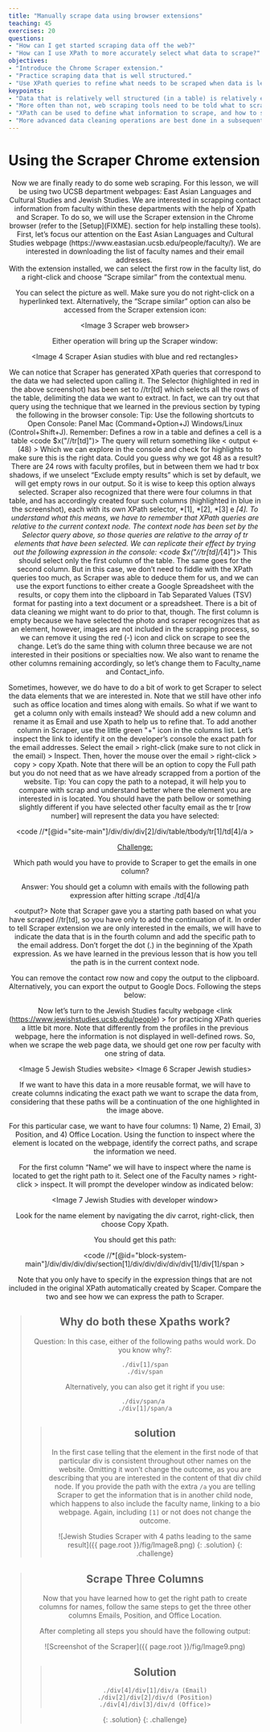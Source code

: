 ```yaml
---
title: "Manually scrape data using browser extensions"
teaching: 45
exercises: 20
questions:
- "How can I get started scraping data off the web?"
- "How can I use XPath to more accurately select what data to scrape?"
objectives:
- "Introduce the Chrome Scraper extension."
- "Practice scraping data that is well structured."
- "Use XPath queries to refine what needs to be scraped when data is less structured."
keypoints:
- "Data that is relatively well structured (in a table) is relatively easily to scrape."
- "More often than not, web scraping tools need to be told what to scrape."
- "XPath can be used to define what information to scrape, and how to structure it."
- "More advanced data cleaning operations are best done in a subsequent step."
---
```


# Using the Scraper Chrome extension

<header 1 Using the Scraper Chrome extension>
Now we are finally ready to do some web scraping. For this lesson, we will be using two UCSB department webpages: East Asian Languages and Cultural Studies and Jewish Studies. We are interested in scrapping contact information from faculty within these departments with the help of Xpath and Scraper. To do so, we will use the Scraper extension in the Chrome browser (refer to the [Setup](FIXME). section for help installing these tools).
First, let’s focus our attention on the East Asian Languages and Cultural Studies webpage (https://www.eastasian.ucsb.edu/people/faculty/). We are interested in downloading the list of faculty names and their email addresses.
<Image 1 East asian website>
<header 2 Scrape similar >
With the extension installed, we can select the first row in the faculty list, do a right-click and choose “Scrape similar” from the contextual menu. 
<Image 2 East asian website/scrape>
 
You can select the picture as well. Make sure you do not right-click on a hyperlinked text. 
Alternatively, the “Scrape similar” option can also be accessed from the Scraper extension icon:
 
<Image 3 Scraper web browser>
 
Either operation will bring up the Scraper window:

<Image 4 Scraper Asian studies with blue and red rectangles>
 
We can notice that Scraper has generated XPath queries that correspond to the data we had selected upon calling it. The Selector (highlighted in red in the above screenshot) has been set to //tr[td] which selects all the rows of the table, delimiting the data we want to extract.
In fact, we can try out that query using the technique that we learned in the previous section by typing the following in the browser console:
Tip: Use the following shortcuts to Open Console: Panel Mac (Command+Option+J) Windows/Linux (Control+Shift+J). 
Remember: <tr> Defines a row in a table and <td> defines a cell is a table
<code $x("//tr[td]")>
The query will return something like
< output <- (48) >
Which we can explore in the console and check for highlights to make sure this is the right data.
Could you guess why we got 48 as a result?
There are 24 rows with faculty profiles, but in between them we had tr box shadows, if we unselect “Exclude empty results” which is set by default, we will get empty rows in our output. So it is wise to keep this option always selected.
Scraper also recognized that there were four columns in that table, and has accordingly created four such columns (highlighted in blue in the screenshot), each with its own XPath selector, *[1], *[2], *[3] e *[4].
To understand what this means, we have to remember that XPath queries are relative to the current context node. The context node has been set by the Selector query above, so those queries are relative to the array of tr elements that have been selected.
We can replicate their effect by trying out the following expression in the console:
<code $x("//tr[td]/*[4]")>
This should select only the first column of the table. The same goes for the second column.
But in this case, we don’t need to fiddle with the XPath queries too much, as Scraper was able to deduce them for us, and we can use the export functions to either create a Google Spreadsheet with the results, or copy them into the clipboard in Tab Separated Values (TSV) format for pasting into a text document or a spreadsheet.
There is a bit of data cleaning we might want to do prior to that, though. 
The first column is empty because we have selected the photo and scraper recognizes that as an element, however, images are not included in the scrapping process, so we can remove it using the red (-) icon and click on scrape to see the change. Let’s do the same thing with column three because we are not interested in their positions or specialties now.
We also want to rename the other columns remaining accordingly, so let’s change them to Faculty_name and Contact_info.
<header 2 Custom XPath queries>
Sometimes, however, we do have to do a bit of work to get Scraper to select the data elements that we are interested in.
Note that we still have other info such as office location and times along with emails. So what if we want to get a column only with emails instead? We should add a new column and rename it as Email and use Xpath to help us to refine that. To add another column in Scraper, use the little green "+" icon in the columns list. 
Let’s inspect the link to identify it on the developer’s console the exact path for the email addresses. Select the email > right-click (make sure to not click in the email) > Inspect. Then, hover the mouse over the email > right-click > copy > copy Xpath. Note that there will be an option to copy the Full path but you do not need that as we have already scrapped from a portion of the website.
Tip: You can copy the path to a notepad, it will help you to compare with scrap and understand better where the element you are interested in is located. 
You should have the path bellow or something slightly different if you have selected other faculty email as the tr [row number] will represent the data you have selected:
 
<code //*[@id="site-main"]/div/div/div[2]/div/table/tbody/tr[1]/td[4]/a >
 
 
<Challenge:>
 
Which path would you have to provide to Scraper to get the emails in one column?
 
Answer:
You should get a column with emails with the following path expression after hitting scrape
./td[4]/a
 
<output?>
Note that Scraper gave you a starting path based on what you have scraped //tr[td], so you have only to add the continuation of it. In order to tell Scraper extension we are only interested in the emails, we will have to indicate the data that is in the fourth column and add the specific path to the email address. Don’t forget the dot (.) in the beginning of the Xpath expression. As we have learned in the previous lesson that is how you tell the path is in the current context node.

You can remove the contact row now and copy the output to the clipboard. 
Alternatively, you can export the output to Google Docs. Following the steps below:



<header HOW TO DIVIDE THE DIFFERENT EXAMPLES - SECTION? >


Now let’s turn to the Jewish Studies faculty webpage <link (https://www.jewishstudies.ucsb.edu/people) > for practicing XPath queries a little bit more. Note that differently from the profiles in the previous webpage, here the information is not displayed in well-defined rows. So, when we scrape the web page data, we should get one row per faculty with one string of data.


<Image 5 Jewish Studies website>
<Image 6 Scraper Jewish studies> 

If we want to have this data in a more reusable format, we will have to create columns indicating the exact path we want to scrape the data from, considering that these paths will be a continuation of the one highlighted in the image above. 

For this particular case, we want to have four columns: 1) Name, 2) Email, 3) Position, and 4) Office Location. Using the function to inspect where the element is located on the webpage, identify the correct paths, and scrape the information we need. 

For the first column “Name” we will have to inspect where the name is located to get the right path to it. Select one of the Faculty names > right-click > inspect. It will prompt the developer window as indicated below:


<Image 7 Jewish Studies with developer window>

Look for the name element by navigating the div carrot, right-click, then choose Copy Xpath. 
 
You should get this path: 

<code //*[@id="block-system-main"]/div/div/div/div/section[1]/div/div/div/div/div[1]/div[1]/span >

Note that you only have to specify in the expression things that are not included in the original XPath automatically created by Scaper. Compare the two and see how we can express the path to Scraper. 

> ## Why do both these Xpaths work?
> Question:  In this case, either of the following paths would work. Do you know why?: 
> 
> ```
> ./div[1]/span
> ./div/span
> ```
>
> Alternatively, you can also get it right if you use:
>
> ~~~
> ./div/span/a 
> ./div[1]/span/a
> ~~~
>
>
> > ## solution
> > In the first case telling that the element in the first node of that particular div is consistent throughout other names on the website. Omitting it won’t change the outcome, as you are describing that you are interested in the content of that div child node. 
> > If you provide the path with the extra `/a` you are telling Scraper to get the information that is in another child node, which happens to also include the faculty name, linking to a bio webpage. Again, including `[1]` or not does not change the outcome. 
> >
> >![Jewish Studies Scraper with 4 paths leading to the same result]({{ page.root }}/fig/Image8.png)
> {: .solution}
{: .challenge}





> ## Scrape Three Columns
>
> Now that you have learned how to get the right path to create columns for names, follow the same steps to get the three other columns Emails, Position, and Office Location.
>
>
>
> After completing all steps you should have the following output:
>
> ![Screenshot of the Scraper]({{ page.root }}/fig/Image9.png)
>
> > ## Solution
> > 
> > ~~~
> > ./div[4]/div[1]/div/a (Email)
> > ./div[2]/div[2]/div/d (Position)
> > ./div[4]/div[3]/div/d (Office)>
> > ~~~
> {: .solution}
{: .challenge}



